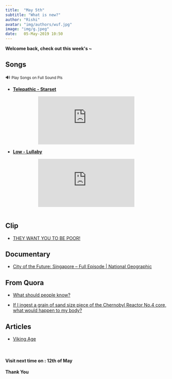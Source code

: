 ```yaml
---
title:  "May 5th"
subtitle: "What is new?"
author: "Rishi"
avatar: "img/authors/wuf.jpg"
image: "img/g.jpeg"
date:   05-May-2019 10:50
---
```


__Welcome back, check out this week's ~__

## Songs

🔊 <small>Play Songs on Full Sound Pls</small>

- __[Telepathic - Starset](https://youtu.be/fIGjpEtfcHE)__

<center><iframe src="https://www.youtube.com/embed/fIGjpEtfcHE" frameborder="0" allow="accelerometer; autoplay; encrypted-media; gyroscope; picture-in-picture" allowfullscreen></iframe></center>

- __[Low - Lullaby](https://youtu.be/XaSVkb_XLt4)__

<center><iframe src="https://www.youtube.com/embed/XaSVkb_XLt4" frameborder="0" allow="accelerometer; autoplay; encrypted-media; gyroscope; picture-in-picture" allowfullscreen></iframe></center>

<br>

## Clip

- <a href="https://youtu.be/m6pWEzkbnDE" target="_blank">THEY WANT YOU TO BE POOR!</a>

## Documentary

- <a href="https://www.youtube.com/watch?v=xi6r3hZe5Tg">City of the Future: Singapore – Full Episode | National Geographic</a>

## From Quora

- <a href="https://qr.ae/TWGuYy" target="_blank">What should people know?</a>

- <a href="https://qr.ae/TWGuHE" target="_blank">If I ingest a grain of sand size piece of the Chernobyl Reactor No.4 core, what would happen to my body?</a>

## Articles

- <a href="https://en.wikipedia.org/wiki/Viking_Age" target="_blank">Viking Age</a>

<br>

#### __Visit next time on :__ __12th of May__

__Thank You__

